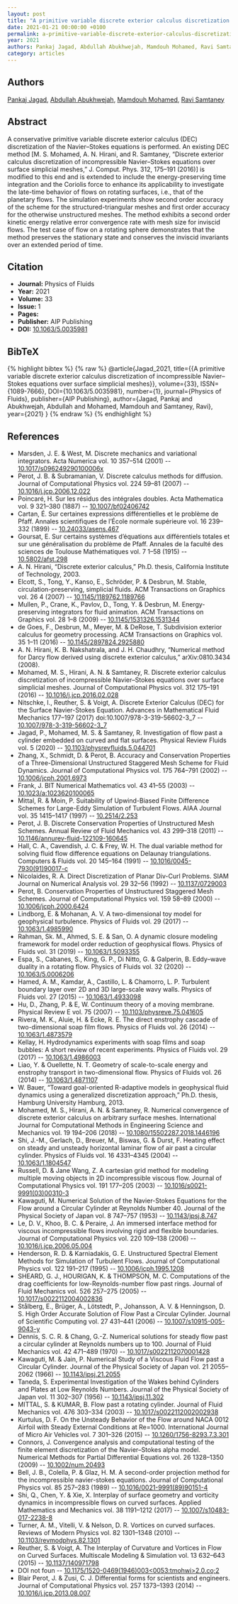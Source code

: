 ```yaml
---
layout: post
title: "A primitive variable discrete exterior calculus discretization of incompressible Navier–Stokes equations over surface simplicial meshes"
date: 2021-01-21 00:00:00 +0100
permalink: a-primitive-variable-discrete-exterior-calculus-discretization-of-incompressible-navier-stokes-equations-over-surface-simplicial-meshes
year: 2021
authors: Pankaj Jagad, Abdullah Abukhwejah, Mamdouh Mohamed, Ravi Samtaney
category: articles
---
```

 
## Authors
[Pankaj Jagad](authors/pankaj_jagad), [Abdullah Abukhwejah](authors/abdullah_abukhwejah), [Mamdouh Mohamed](authors/mamdouh_mohamed), [Ravi Samtaney](authors/ravi_samtaney)
 
## Abstract
A conservative primitive variable discrete exterior calculus (DEC) discretization of the Navier–Stokes equations is performed. An existing DEC method [M. S. Mohamed, A. N. Hirani, and R. Samtaney, “Discrete exterior calculus discretization of incompressible Navier–Stokes equations over surface simplicial meshes,” J. Comput. Phys. 312, 175–191 (2016)] is modified to this end and is extended to include the energy-preserving time integration and the Coriolis force to enhance its applicability to investigate the late-time behavior of flows on rotating surfaces, i.e., that of the planetary flows. The simulation experiments show second order accuracy of the scheme for the structured-triangular meshes and first order accuracy for the otherwise unstructured meshes. The method exhibits a second order kinetic energy relative error convergence rate with mesh size for inviscid flows. The test case of flow on a rotating sphere demonstrates that the method preserves the stationary state and conserves the inviscid invariants over an extended period of time.
 
## Citation
- **Journal:** Physics of Fluids
- **Year:** 2021
- **Volume:** 33
- **Issue:** 1
- **Pages:** 
- **Publisher:** AIP Publishing
- **DOI:** [10.1063/5.0035981](https://doi.org/10.1063/5.0035981)
 
## BibTeX
{% highlight bibtex %}
{% raw %}
@article{Jagad_2021,
  title={{A primitive variable discrete exterior calculus discretization of incompressible Navier–Stokes equations over surface simplicial meshes}},
  volume={33},
  ISSN={1089-7666},
  DOI={10.1063/5.0035981},
  number={1},
  journal={Physics of Fluids},
  publisher={AIP Publishing},
  author={Jagad, Pankaj and Abukhwejah, Abdullah and Mohamed, Mamdouh and Samtaney, Ravi},
  year={2021}
}
{% endraw %}
{% endhighlight %}
 
## References
- Marsden, J. E. & West, M. Discrete mechanics and variational integrators. Acta Numerica vol. 10 357–514 (2001) -- [10.1017/s096249290100006x](https://doi.org/10.1017/s096249290100006x)
- Perot, J. B. & Subramanian, V. Discrete calculus methods for diffusion. Journal of Computational Physics vol. 224 59–81 (2007) -- [10.1016/j.jcp.2006.12.022](https://doi.org/10.1016/j.jcp.2006.12.022)
- Poincaré, H. Sur les résidus des intégrales doubles. Acta Mathematica vol. 9 321–380 (1887) -- [10.1007/bf02406742](https://doi.org/10.1007/bf02406742)
- Cartan, É. Sur certaines expressions différentielles et le problème de Pfaff. Annales scientifiques de l’École normale supérieure vol. 16 239–332 (1899) -- [10.24033/asens.467](https://doi.org/10.24033/asens.467)
- Goursat, E. Sur certains systèmes d’équations aux différentiels totales et sur une généralisation du problème de Pfaff. Annales de la faculté des sciences de Toulouse Mathématiques vol. 7 1–58 (1915) -- [10.5802/afst.298](https://doi.org/10.5802/afst.298)
- A. N. Hirani, “Discrete exterior calculus,” Ph.D. thesis, California Institute of Technology, 2003.
- Elcott, S., Tong, Y., Kanso, E., Schröder, P. & Desbrun, M. Stable, circulation-preserving, simplicial fluids. ACM Transactions on Graphics vol. 26 4 (2007) -- [10.1145/1189762.1189766](https://doi.org/10.1145/1189762.1189766)
- Mullen, P., Crane, K., Pavlov, D., Tong, Y. & Desbrun, M. Energy-preserving integrators for fluid animation. ACM Transactions on Graphics vol. 28 1–8 (2009) -- [10.1145/1531326.1531344](https://doi.org/10.1145/1531326.1531344)
- de Goes, F., Desbrun, M., Meyer, M. & DeRose, T. Subdivision exterior calculus for geometry processing. ACM Transactions on Graphics vol. 35 1–11 (2016) -- [10.1145/2897824.2925880](https://doi.org/10.1145/2897824.2925880)
- A. N. Hirani, K. B. Nakshatrala, and J. H. Chaudhry, “Numerical method for Darcy flow derived using discrete exterior calculus,” arXiv:0810.3434 (2008).
- Mohamed, M. S., Hirani, A. N. & Samtaney, R. Discrete exterior calculus discretization of incompressible Navier–Stokes equations over surface simplicial meshes. Journal of Computational Physics vol. 312 175–191 (2016) -- [10.1016/j.jcp.2016.02.028](https://doi.org/10.1016/j.jcp.2016.02.028)
- Nitschke, I., Reuther, S. & Voigt, A. Discrete Exterior Calculus (DEC) for the Surface Navier-Stokes Equation. Advances in Mathematical Fluid Mechanics 177–197 (2017) doi:10.1007/978-3-319-56602-3_7 -- [10.1007/978-3-319-56602-3_7](https://doi.org/10.1007/978-3-319-56602-3_7)
- Jagad, P., Mohamed, M. S. & Samtaney, R. Investigation of flow past a cylinder embedded on curved and flat surfaces. Physical Review Fluids vol. 5 (2020) -- [10.1103/physrevfluids.5.044701](https://doi.org/10.1103/physrevfluids.5.044701)
- Zhang, X., Schmidt, D. & Perot, B. Accuracy and Conservation Properties of a Three-Dimensional Unstructured Staggered Mesh Scheme for Fluid Dynamics. Journal of Computational Physics vol. 175 764–791 (2002) -- [10.1006/jcph.2001.6973](https://doi.org/10.1006/jcph.2001.6973)
- Frank, J. BIT Numerical Mathematics vol. 43 41–55 (2003) -- [10.1023/a:1023620100065](https://doi.org/10.1023/a:1023620100065)
- Mittal, R. & Moin, P. Suitability of Upwind-Biased Finite Difference Schemes for Large-Eddy Simulation of Turbulent Flows. AIAA Journal vol. 35 1415–1417 (1997) -- [10.2514/2.253](https://doi.org/10.2514/2.253)
- Perot, J. B. Discrete Conservation Properties of Unstructured Mesh Schemes. Annual Review of Fluid Mechanics vol. 43 299–318 (2011) -- [10.1146/annurev-fluid-122109-160645](https://doi.org/10.1146/annurev-fluid-122109-160645)
- Hall, C. A., Cavendish, J. C. & Frey, W. H. The dual variable method for solving fluid flow difference equations on Delaunay triangulations. Computers &amp; Fluids vol. 20 145–164 (1991) -- [10.1016/0045-7930(91)90017-c](https://doi.org/10.1016/0045-7930(91)90017-c)
- Nicolaides, R. A. Direct Discretization of Planar Div-Curl Problems. SIAM Journal on Numerical Analysis vol. 29 32–56 (1992) -- [10.1137/0729003](https://doi.org/10.1137/0729003)
- Perot, B. Conservation Properties of Unstructured Staggered Mesh Schemes. Journal of Computational Physics vol. 159 58–89 (2000) -- [10.1006/jcph.2000.6424](https://doi.org/10.1006/jcph.2000.6424)
- Lindborg, E. & Mohanan, A. V. A two-dimensional toy model for geophysical turbulence. Physics of Fluids vol. 29 (2017) -- [10.1063/1.4985990](https://doi.org/10.1063/1.4985990)
- Rahman, Sk. M., Ahmed, S. E. & San, O. A dynamic closure modeling framework for model order reduction of geophysical flows. Physics of Fluids vol. 31 (2019) -- [10.1063/1.5093355](https://doi.org/10.1063/1.5093355)
- Espa, S., Cabanes, S., King, G. P., Di Nitto, G. & Galperin, B. Eddy–wave duality in a rotating flow. Physics of Fluids vol. 32 (2020) -- [10.1063/5.0006206](https://doi.org/10.1063/5.0006206)
- Hamed, A. M., Kamdar, A., Castillo, L. & Chamorro, L. P. Turbulent boundary layer over 2D and 3D large-scale wavy walls. Physics of Fluids vol. 27 (2015) -- [10.1063/1.4933098](https://doi.org/10.1063/1.4933098)
- Hu, D., Zhang, P. & E, W. Continuum theory of a moving membrane. Physical Review E vol. 75 (2007) -- [10.1103/physreve.75.041605](https://doi.org/10.1103/physreve.75.041605)
- Rivera, M. K., Aluie, H. & Ecke, R. E. The direct enstrophy cascade of two-dimensional soap film flows. Physics of Fluids vol. 26 (2014) -- [10.1063/1.4873579](https://doi.org/10.1063/1.4873579)
- Kellay, H. Hydrodynamics experiments with soap films and soap bubbles: A short review of recent experiments. Physics of Fluids vol. 29 (2017) -- [10.1063/1.4986003](https://doi.org/10.1063/1.4986003)
- Liao, Y. & Ouellette, N. T. Geometry of scale-to-scale energy and enstrophy transport in two-dimensional flow. Physics of Fluids vol. 26 (2014) -- [10.1063/1.4871107](https://doi.org/10.1063/1.4871107)
- W. Bauer, “Toward goal-oriented R-adaptive models in geophysical fluid dynamics using a generalized discretization approach,” Ph.D. thesis, Hamburg University Hamburg, 2013.
- Mohamed, M. S., Hirani, A. N. & Samtaney, R. Numerical convergence of discrete exterior calculus on arbitrary surface meshes. International Journal for Computational Methods in Engineering Science and Mechanics vol. 19 194–206 (2018) -- [10.1080/15502287.2018.1446196](https://doi.org/10.1080/15502287.2018.1446196)
- Shi, J.-M., Gerlach, D., Breuer, M., Biswas, G. & Durst, F. Heating effect on steady and unsteady horizontal laminar flow of air past a circular cylinder. Physics of Fluids vol. 16 4331–4345 (2004) -- [10.1063/1.1804547](https://doi.org/10.1063/1.1804547)
- Russell, D. & Jane Wang, Z. A cartesian grid method for modeling multiple moving objects in 2D incompressible viscous flow. Journal of Computational Physics vol. 191 177–205 (2003) -- [10.1016/s0021-9991(03)00310-3](https://doi.org/10.1016/s0021-9991(03)00310-3)
- Kawaguti, M. Numerical Solution of the Navier-Stokes Equations for the Flow around a Circular Cylinder at Reynolds Number 40. Journal of the Physical Society of Japan vol. 8 747–757 (1953) -- [10.1143/jpsj.8.747](https://doi.org/10.1143/jpsj.8.747)
- Le, D. V., Khoo, B. C. & Peraire, J. An immersed interface method for viscous incompressible flows involving rigid and flexible boundaries. Journal of Computational Physics vol. 220 109–138 (2006) -- [10.1016/j.jcp.2006.05.004](https://doi.org/10.1016/j.jcp.2006.05.004)
- Henderson, R. D. & Karniadakis, G. E. Unstructured Spectral Element Methods for Simulation of Turbulent Flows. Journal of Computational Physics vol. 122 191–217 (1995) -- [10.1006/jcph.1995.1208](https://doi.org/10.1006/jcph.1995.1208)
- SHEARD, G. J., HOURIGAN, K. & THOMPSON, M. C. Computations of the drag coefficients for low-Reynolds-number flow past rings. Journal of Fluid Mechanics vol. 526 257–275 (2005) -- [10.1017/s0022112004002836](https://doi.org/10.1017/s0022112004002836)
- Stålberg, E., Brüger, A., Lötstedt, P., Johansson, A. V. & Henningson, D. S. High Order Accurate Solution of Flow Past a Circular Cylinder. Journal of Scientific Computing vol. 27 431–441 (2006) -- [10.1007/s10915-005-9043-y](https://doi.org/10.1007/s10915-005-9043-y)
- Dennis, S. C. R. & Chang, G.-Z. Numerical solutions for steady flow past a circular cylinder at Reynolds numbers up to 100. Journal of Fluid Mechanics vol. 42 471–489 (1970) -- [10.1017/s0022112070001428](https://doi.org/10.1017/s0022112070001428)
- Kawaguti, M. & Jain, P. Numerical Study of a Viscous Fluid Flow past a Circular Cylinder. Journal of the Physical Society of Japan vol. 21 2055–2062 (1966) -- [10.1143/jpsj.21.2055](https://doi.org/10.1143/jpsj.21.2055)
- Taneda, S. Experimental Investigation of the Wakes behind Cylinders and Plates at Low Reynolds Numbers. Journal of the Physical Society of Japan vol. 11 302–307 (1956) -- [10.1143/jpsj.11.302](https://doi.org/10.1143/jpsj.11.302)
- MITTAL, S. & KUMAR, B. Flow past a rotating cylinder. Journal of Fluid Mechanics vol. 476 303–334 (2003) -- [10.1017/s0022112002002938](https://doi.org/10.1017/s0022112002002938)
- Kurtulus, D. F. On the Unsteady Behavior of the Flow around NACA 0012 Airfoil with Steady External Conditions at Re=1000. International Journal of Micro Air Vehicles vol. 7 301–326 (2015) -- [10.1260/1756-8293.7.3.301](https://doi.org/10.1260/1756-8293.7.3.301)
- Connors, J. Convergence analysis and computational testing of the finite element discretization of the Navier–Stokes alpha model. Numerical Methods for Partial Differential Equations vol. 26 1328–1350 (2009) -- [10.1002/num.20493](https://doi.org/10.1002/num.20493)
- Bell, J. B., Colella, P. & Glaz, H. M. A second-order projection method for the incompressible navier-stokes equations. Journal of Computational Physics vol. 85 257–283 (1989) -- [10.1016/0021-9991(89)90151-4](https://doi.org/10.1016/0021-9991(89)90151-4)
- Shi, Q., Chen, Y. & Xie, X. Interplay of surface geometry and vorticity dynamics in incompressible flows on curved surfaces. Applied Mathematics and Mechanics vol. 38 1191–1212 (2017) -- [10.1007/s10483-017-2238-8](https://doi.org/10.1007/s10483-017-2238-8)
- Turner, A. M., Vitelli, V. & Nelson, D. R. Vortices on curved surfaces. Reviews of Modern Physics vol. 82 1301–1348 (2010) -- [10.1103/revmodphys.82.1301](https://doi.org/10.1103/revmodphys.82.1301)
- Reuther, S. & Voigt, A. The Interplay of Curvature and Vortices in Flow on Curved Surfaces. Multiscale Modeling &amp; Simulation vol. 13 632–643 (2015) -- [10.1137/140971798](https://doi.org/10.1137/140971798)
- DOI not foun -- [10.1175/1520-0469(1946)003&lt;0053:tmohwi&gt;2.0.co;2](https://doi.org/10.1175/1520-0469(1946)003&lt;0053:tmohwi&gt;2.0.co;2)
- Blair Perot, J. & Zusi, C. J. Differential forms for scientists and engineers. Journal of Computational Physics vol. 257 1373–1393 (2014) -- [10.1016/j.jcp.2013.08.007](https://doi.org/10.1016/j.jcp.2013.08.007)

